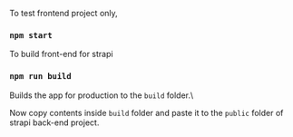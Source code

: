 
To test frontend project only,

### `npm start`

To build front-end for strapi

### `npm run build`

Builds the app for production to the `build` folder.\

Now copy contents inside `build` folder and paste it to the `public` folder of strapi back-end project.